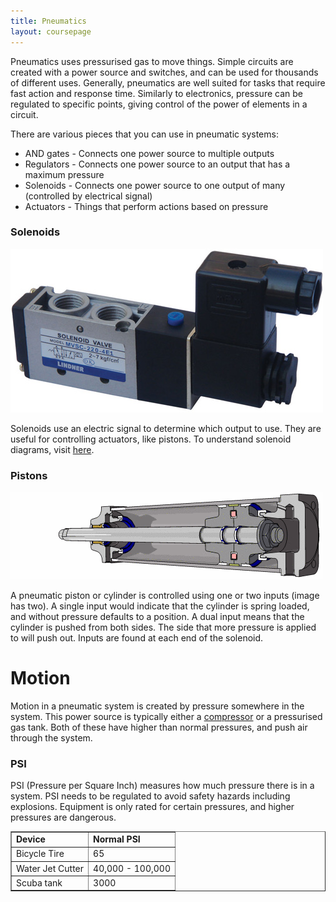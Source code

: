 ```yaml
---
title: Pneumatics
layout: coursepage
---
```


Pneumatics uses pressurised gas to move things. Simple circuits are created with a power source and switches, and can be used for thousands of different uses. Generally, pneumatics are well suited for tasks that require fast action and response time. Similarly to electronics, pressure can be regulated to specific points, giving control of the power of elements in a circuit.

There are various pieces that you can use in pneumatic systems:

- AND gates - Connects one power source to multiple outputs
- Regulators - Connects one power source to an output that has a maximum pressure
- Solenoids - Connects one power source to one output of many (controlled by electrical signal)
- Actuators - Things that perform actions based on pressure

### Solenoids
![](/img/solenoid.jpg)

Solenoids use an electric signal to determine which output to use. They are useful for controlling actuators, like pistons. To understand solenoid diagrams, visit [here](http://www.solenoidvalvesuk.com/solenoidsymbols.asp).

### Pistons
![](/img/cylinder.gif)

A pneumatic piston or cylinder is controlled using one or two inputs (image has two). A single input would indicate that the cylinder is spring loaded, and without pressure defaults to a position. A dual input means that the cylinder is pushed from both sides. The side that more pressure is applied to will push out. Inputs are found at each end of the solenoid.

# Motion
Motion in a pneumatic system is created by pressure somewhere in the system. This power source is typically either a [compressor](https://en.wikipedia.org/wiki/Gas_compressor) or a pressurised gas tank. Both of these have higher than normal pressures, and push air through the system.

### PSI
PSI (Pressure per Square Inch) measures how much pressure there is in a system. PSI needs to be regulated to avoid safety hazards including explosions. Equipment is only rated for certain pressures, and higher pressures are dangerous.

<table border="1">
<tr>
<td><b>Device</b></td>
<td><b>Normal PSI</b></td>
</tr>

<tr>
<td>Bicycle Tire</td>
<td>65</td>
</tr>
<tr>
<td>Water Jet Cutter</td>
<td>40,000 - 100,000</td>
</tr>
<tr>
<td>Scuba tank</td>
<td>3000</td>
</tr>
</table>
